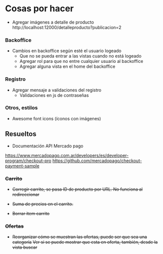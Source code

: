 # Cosas por hacer

- Agregar imágenes a detalle de producto
http://localhost:12000/detalleproducto?publicacion=2

### Backoffice

- Cambios en backoffice según esté el usuario logeado
    - Que no se pueda entrar a las vistas cuando no está logeado
    - Agregar rol para que no entre cualquier usuario al backoffice
    - Agregar alguna vista en el home del backoffice

### Registro

- Agregar mensaje a validaciones del registro
    - Validaciones en js de contraseñas

### Otros, estilos

- Awesome font icons (íconos con imágenes)

## Resueltos

- Documentación API Mercado pago

https://www.mercadopago.com.ar/developers/es/developer-program/checkout-pro
https://github.com/mercadopago/checkout-payment-sample

### ~~Carrito~~

- ~~Corregir carrito, se pasa ID de producto por URL. No funciona al redireccionar~~

- ~~Suma de precios en el carrito.~~

- ~~Borrar item carrito~~

### ~~Ofertas~~

- ~~Reorganizar cómo se muestran las ofertas, puede ser que sea una categoría~~
  ~~Ver si se puede mostrar que esta en oferta, también, desde la vista buscar~~